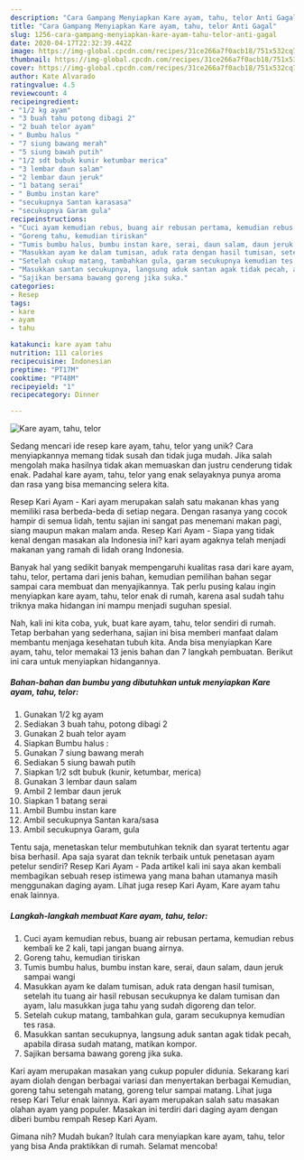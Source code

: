 ```yaml
---
description: "Cara Gampang Menyiapkan Kare ayam, tahu, telor Anti Gagal"
title: "Cara Gampang Menyiapkan Kare ayam, tahu, telor Anti Gagal"
slug: 1256-cara-gampang-menyiapkan-kare-ayam-tahu-telor-anti-gagal
date: 2020-04-17T22:32:39.442Z
image: https://img-global.cpcdn.com/recipes/31ce266a7f0acb18/751x532cq70/kare-ayam-tahu-telor-foto-resep-utama.jpg
thumbnail: https://img-global.cpcdn.com/recipes/31ce266a7f0acb18/751x532cq70/kare-ayam-tahu-telor-foto-resep-utama.jpg
cover: https://img-global.cpcdn.com/recipes/31ce266a7f0acb18/751x532cq70/kare-ayam-tahu-telor-foto-resep-utama.jpg
author: Kate Alvarado
ratingvalue: 4.5
reviewcount: 4
recipeingredient:
- "1/2 kg ayam"
- "3 buah tahu potong dibagi 2"
- "2 buah telor ayam"
- " Bumbu halus "
- "7 siung bawang merah"
- "5 siung bawah putih"
- "1/2 sdt bubuk kunir ketumbar merica"
- "3 lembar daun salam"
- "2 lembar daun jeruk"
- "1 batang serai"
- " Bumbu instan kare"
- "secukupnya Santan karasasa"
- "secukupnya Garam gula"
recipeinstructions:
- "Cuci ayam kemudian rebus, buang air rebusan pertama, kemudian rebus kembali ke 2 kali, tapi jangan buang airnya."
- "Goreng tahu, kemudian tiriskan"
- "Tumis bumbu halus, bumbu instan kare, serai, daun salam, daun jeruk sampai wangi"
- "Masukkan ayam ke dalam tumisan, aduk rata dengan hasil tumisan, setelah itu tuang air hasil rebusan secukupnya ke dalam tumisan dan ayam, lalu masukkan juga tahu yang sudah digoreng dan telor."
- "Setelah cukup matang, tambahkan gula, garam secukupnya kemudian tes rasa."
- "Masukkan santan secukupnya, langsung aduk santan agak tidak pecah, apabila dirasa sudah matang, matikan kompor."
- "Sajikan bersama bawang goreng jika suka."
categories:
- Resep
tags:
- kare
- ayam
- tahu

katakunci: kare ayam tahu 
nutrition: 111 calories
recipecuisine: Indonesian
preptime: "PT17M"
cooktime: "PT48M"
recipeyield: "1"
recipecategory: Dinner

---
```



![Kare ayam, tahu, telor](https://img-global.cpcdn.com/recipes/31ce266a7f0acb18/751x532cq70/kare-ayam-tahu-telor-foto-resep-utama.jpg)

Sedang mencari ide resep kare ayam, tahu, telor yang unik? Cara menyiapkannya memang tidak susah dan tidak juga mudah. Jika salah mengolah maka hasilnya tidak akan memuaskan dan justru cenderung tidak enak. Padahal kare ayam, tahu, telor yang enak selayaknya punya aroma dan rasa yang bisa memancing selera kita.

Resep Kari Ayam - Kari ayam merupakan salah satu makanan khas yang memiliki rasa berbeda-beda di setiap negara. Dengan rasanya yang cocok hampir di semua lidah, tentu sajian ini sangat pas menemani makan pagi, siang maupun makan malam anda. Resep Kari Ayam - Siapa yang tidak kenal dengan masakan ala Indonesia ini? kari ayam agaknya telah menjadi makanan yang ramah di lidah orang Indonesia.

Banyak hal yang sedikit banyak mempengaruhi kualitas rasa dari kare ayam, tahu, telor, pertama dari jenis bahan, kemudian pemilihan bahan segar sampai cara membuat dan menyajikannya. Tak perlu pusing kalau ingin menyiapkan kare ayam, tahu, telor enak di rumah, karena asal sudah tahu triknya maka hidangan ini mampu menjadi suguhan spesial.


Nah, kali ini kita coba, yuk, buat kare ayam, tahu, telor sendiri di rumah. Tetap berbahan yang sederhana, sajian ini bisa memberi manfaat dalam membantu menjaga kesehatan tubuh kita. Anda bisa menyiapkan Kare ayam, tahu, telor memakai 13 jenis bahan dan 7 langkah pembuatan. Berikut ini cara untuk menyiapkan hidangannya.

<!--inarticleads1-->

##### Bahan-bahan dan bumbu yang dibutuhkan untuk menyiapkan Kare ayam, tahu, telor:

1. Gunakan 1/2 kg ayam
1. Sediakan 3 buah tahu, potong dibagi 2
1. Gunakan 2 buah telor ayam
1. Siapkan  Bumbu halus :
1. Gunakan 7 siung bawang merah
1. Sediakan 5 siung bawah putih
1. Siapkan 1/2 sdt bubuk (kunir, ketumbar, merica)
1. Gunakan 3 lembar daun salam
1. Ambil 2 lembar daun jeruk
1. Siapkan 1 batang serai
1. Ambil  Bumbu instan kare
1. Ambil secukupnya Santan kara/sasa
1. Ambil secukupnya Garam, gula


Tentu saja, menetaskan telur membutuhkan teknik dan syarat tertentu agar bisa berhasil. Apa saja syarat dan teknik terbaik untuk penetasan ayam petelur sendiri? Resep Kari Ayam - Pada artikel kali ini saya akan kembali membagikan sebuah resep istimewa yang mana bahan utamanya masih menggunakan daging ayam. Lihat juga resep Kari Ayam, Kare ayam tahu enak lainnya. 

<!--inarticleads2-->

##### Langkah-langkah membuat Kare ayam, tahu, telor:

1. Cuci ayam kemudian rebus, buang air rebusan pertama, kemudian rebus kembali ke 2 kali, tapi jangan buang airnya.
1. Goreng tahu, kemudian tiriskan
1. Tumis bumbu halus, bumbu instan kare, serai, daun salam, daun jeruk sampai wangi
1. Masukkan ayam ke dalam tumisan, aduk rata dengan hasil tumisan, setelah itu tuang air hasil rebusan secukupnya ke dalam tumisan dan ayam, lalu masukkan juga tahu yang sudah digoreng dan telor.
1. Setelah cukup matang, tambahkan gula, garam secukupnya kemudian tes rasa.
1. Masukkan santan secukupnya, langsung aduk santan agak tidak pecah, apabila dirasa sudah matang, matikan kompor.
1. Sajikan bersama bawang goreng jika suka.


Kari ayam merupakan masakan yang cukup populer didunia. Sekarang kari ayam diolah dengan berbagai variasi dan menyertakan berbagai Kemudian, goreng tahu setengah matang, goreng telur sampai matang. Lihat juga resep Kari Telur enak lainnya. Kari ayam merupakan salah satu masakan olahan ayam yang populer. Masakan ini terdiri dari daging ayam dengan diberi bumbu rempah Resep Kari Ayam. 

Gimana nih? Mudah bukan? Itulah cara menyiapkan kare ayam, tahu, telor yang bisa Anda praktikkan di rumah. Selamat mencoba!
